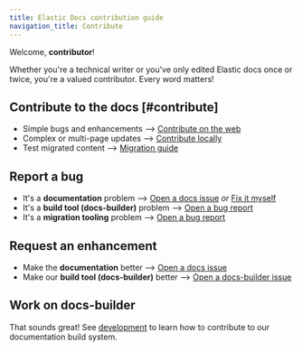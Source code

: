 ```yaml
---
title: Elastic Docs contribution guide
navigation_title: Contribute
---
```


Welcome, **contributor**!

Whether you're a technical writer or you've only edited Elastic docs once or twice, you're a valued contributor. Every word matters!

## Contribute to the docs [#contribute]

* Simple bugs and enhancements --> [Contribute on the web](on-the-web.md)
* Complex or multi-page updates --> [Contribute locally](locally.md)
* Test migrated content --> [Migration guide](../migration/guide/index.md)

## Report a bug

* It's a **documentation** problem --> [Open a docs issue](https://github.com/elastic/docs-content/issues/new?template=internal-request.yaml) *or* [Fix it myself](locally.md)
* It's a **build tool (docs-builder)** problem --> [Open a bug report](https://github.com/elastic/docs-builder/issues/new?template=bug-report.yaml)
* It's a **migration tooling** problem --> [Open a bug report](https://github.com/elastic/docs-builder/issues/new?template=bug-report.yaml)

## Request an enhancement

* Make the **documentation** better --> [Open a docs issue](https://github.com/elastic/docs-content/issues/new?template=internal-request.yaml)
* Make our **build tool (docs-builder)** better --> [Open a docs-builder issue](https://github.com/elastic/docs-builder/issues/new?template=enhancement.yaml)

## Work on docs-builder

That sounds great! See [development](../development/index.md) to learn how to contribute to our documentation build system.
